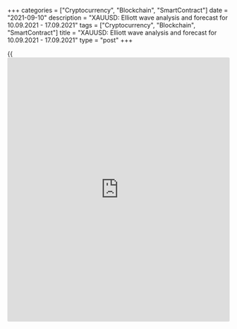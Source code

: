 +++
categories = ["Cryptocurrency", "Blockchain", "SmartContract"]
date = "2021-09-10"
description = "XAUUSD: Elliott wave analysis and forecast for 10.09.2021 - 17.09.2021"
tags = ["Cryptocurrency", "Blockchain", "SmartContract"]
title = "XAUUSD: Elliott wave analysis and forecast for 10.09.2021 - 17.09.2021"
type = "post"
+++

{{<iframe id="large-banner" src="https://www.bounty.group/#slide=18.0" width="100%" height="600" scrolling="no" style="border: 0px solid rgb(216, 221, 230); border-radius: 3px;">}}

2021-09-10

2021-09-10

XAUUSD: Elliott wave analysis and forecast for 10.09.2021 –
17.09.2021Alex Geuta

 **Main scenario:** long positions will be relevant above the level of
1676.71 with a target of 1915.00 – 2075.27 once a correction is formed.

 **Alternative scenario:** breakout and consolidation below the level of
1676.71 will allow the pair to continue declining to the levels of
1602.20 – 1490.37.

 **Analysis:** an ascending third wave of larger degree (3) formed on
the [daily](https://www.fintecher.org/2020/03/03/forex-trading-daily-strategy/) chart, and a descending correction developed as the fourth
wave (4), supposedly. Apparently, the fifth wave (5) started forming on
the H4 chart, with wave 1 of (5) forming inside. The first counter-trend
wave of smaller degree i of 1 formed on the H1 chart, and a local
correction is developing in the form of wave ii of 1. If the presumption
is correct, the pair will continue to rise to the levels of 1915.00 –
2075.27 once the correction is over. The level of 1676.71 is critical in
this scenario as a breakout will enable the pair to continue declining
to the levels of 1602.20 – 1490.37.

* * *

* * *

## Price chart of XAUUSD in real time mode

The content of this article reflects the author’s opinion and does not
necessarily reflect the official position of LiteForex. The material
published on this page is provided for informational purposes only and
should not be considered as the provision of investment advice for the
purposes of Directive 2004/39/EC.

Rate this article:

{{value}}

( {{count}} {{title}} )